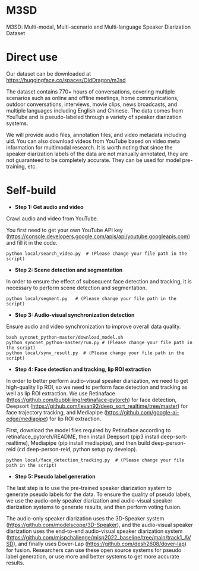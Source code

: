 # M3SD
M3SD: Multi-modal, Multi-scenario and Multi-language Speaker Diarization Dataset
# Direct use

Our dataset can be downloaded at https://huggingface.co/spaces/OldDragon/m3sd

The dataset contains 770+ hours of conversations, covering multiple scenarios such as online and offline meetings, home communications, outdoor conversations, interviews, movie clips, news broadcasts, and multiple languages ​​including English and Chinese. The data comes from YouTube and is pseudo-labeled through a variety of speaker diarization systems. 

We will provide audio files, annotation files, and video metadata including uid. You can also download videos from YouTube based on video meta information for multimodal research. It is worth noting that since the speaker diarization labels of the data are not manually annotated, they are not guaranteed to be completely accurate. They can be used for model pre-training, etc.

# Self-build

- **Step 1: Get audio and video**

Crawl audio and video from YouTube.

You first need to get your own YouTube API key (https://console.developers.google.com/apis/api/youtube.googleapis.com) and fill it in the code.
```
python local/search_video.py  # (Please change your file path in the script)
```
- **Step 2: Scene detection and segmentation**

In order to ensure the effect of subsequent face detection and tracking, it is necessary to perform scene detection and segmentation.
```
python local/segment.py   # (Please change your file path in the script)
```
- **Step 3: Audio-visual synchronization detection**

Ensure audio and video synchronization to improve overall data quality.
```
bash syncnet_python-master/download_model.sh
python syncnet_python-master/run.py # (Please change your file path in the script)
python local/synv_result.py  # (Please change your file path in the script)
```
- **Step 4: Face detection and tracking, lip ROI extraction**

In order to better perform audio-visual speaker diarization, we need to get high-quality lip ROI, so we need to perform face detection and tracking as well as lip ROI extraction. We use Retinaface (https://github.com/bubbliiiing/retinaface-pytorch) for face detection, Deepsort (https://github.com/levan92/deep_sort_realtime/tree/master) for face trajectory tracking, and Mediapipe (https://github.com/google-ai-edge/mediapipe) for lip ROI extraction.

First, download the model files required by Retinaface according to retinaface_pytorch/README, then install Deepsort (pip3 install deep-sort-realtime), Mediapipe (pip install mediapipe), and then build deep-person-reid (cd deep-person-reid, python setup.py develop).
```
python local/face_detection_tracking.py  # (Please change your file path in the script)
```
- **Step 5: Pseudo label generation**

The last step is to use the pre-trained speaker diarization system to generate pseudo labels for the data. To ensure the quality of pseudo labels, we use the audio-only speaker diarization and audio-visual speaker diarization systems to generate results, and then perform voting fusion.

The audio-only speaker diarization uses the 3D-Speaker system (https://github.com/modelscope/3D-Speaker), and the audio-visual speaker diarization uses the end-to-end audio-visual speaker diarization system (https://github.com/mispchallenge/misp2022_baseline/tree/main/track1_AVSD), and finally uses Dover-Lap (https://github.com/desh2608/dover-lap) for fusion.
Researchers can use these open source systems for pseudo label generation, or use more and better systems to get more accurate results.

